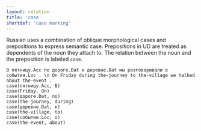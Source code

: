 ```yaml
---
layout: relation
title: 'case'
shortdef: 'case marking'
---
```


Russian uses a combination of oblique morphological cases and prepositions to express semantic case.
Prepositions in UD are treated as dependents of the noun they attach to. The relation between the noun and the preposition is labeled `case`.

~~~ sdparse
В пятницу.Acc по дороге.Dat к деревне.Dat мы разговаривали o событии.Loc . \n On Friday during the-journey to the-village we talked about the-event .
case(пятницу.Acc, В)
case(Friday, On)
case(дороге.Dat, по)
case(the-journey, during)
case(деревне.Dat, к)
case(the-village, to)
case(событии.Loc, o)
case(the-event, about)
~~~
<!-- Interlanguage links updated Út zář 29 18:41:10 CEST 2020 -->
